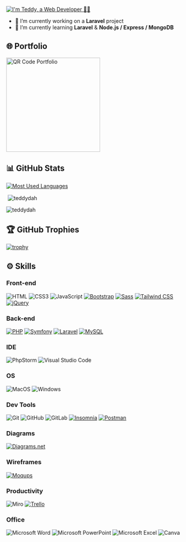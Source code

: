 [![I'm Teddy, a Web Developer 🧑‍💻](https://github.com/teddydah/teddydah/assets/61130381/96f7590a-4471-4b24-8092-f6f69b69bb7f)](https://github.com/teddydah)
<!--# I'm Teddy, a Web Developer 🧑‍💻-->

- 🔭 I’m currently working on a <strong>Laravel</strong> project
- 🌱 I’m currently learning <strong>Laravel</strong> & <strong>Node.js / Express / MongoDB</strong>

<!--
**teddydah/teddydah** is a ✨ _special_ ✨ repository because its `README.md` (this file) appears on your GitHub profile.

Here are some ideas to get you started:

- 👯 I’m looking to collaborate on ...
- 🤔 I’m looking for help with ...
- 💬 Ask me about ...
- 📫 How to reach me: ...
- 😄 Pronouns: ...
- ⚡ Fun fact: ...
-->

## 🌐 Portfolio
<a href="https://teddy-dahyot.herokuapp.com/" title="https://teddy-dahyot.herokuapp.com/">
  <img src="https://github.com/teddydah/teddydah/assets/61130381/6ea2b984-c841-4eb9-b181-bf00193264be" width="250" alt="QR Code Portfolio" />
</a>

## 📊 GitHub Stats
[![Most Used Languages](https://github-readme-stats.vercel.app/api/top-langs/?username=teddydah&layout=compact)](https://github.com/teddydah)
<p>&nbsp;<img align="center" src="https://github-readme-stats.vercel.app/api?username=teddydah&show_icons=true&locale=en" alt="teddydah" /></p>
<p><img align="center" src="https://github-readme-streak-stats.herokuapp.com/?user=teddydah&" alt="teddydah" /></p>

## 🏆 GitHub Trophies
[![trophy](https://github-profile-trophy.vercel.app/?username=teddydah&title=Joined2020,Experience,Commits,Followers,Repositories)](https://github.com/ryo-ma/github-profile-trophy)
<!--[![trophy](https://github-profile-trophy.vercel.app/?username=teddydah&theme=onedark)](https://github.com/ryo-ma/github-profile-trophy)-->

## ⚙️ Skills

### Front-end
![HTML](https://img.shields.io/badge/HTML5-E44C22?style=for-the-badge&logo=html5&logoColor=white "HTML5")
![CSS3](https://img.shields.io/badge/CSS3-264DE4?style=for-the-badge&logo=css3&logoColor=white "CSS3")
![JavaScript](https://img.shields.io/badge/JavaScript-F7E017?style=for-the-badge&logo=javascript&logoColor=black "JavaScript")
[![Bootstrap](https://img.shields.io/badge/Bootstrap-7308F6?style=for-the-badge&logo=bootstrap&logoColor=white&link=https://getbootstrap.com/ "Bootstrap")](https://getbootstrap.com/)
[![Sass](https://img.shields.io/badge/Sass-CC6699?style=for-the-badge&logo=sass&logoColor=white&link=https://sass-lang.com/ "SASS")](https://sass-lang.com/)
[![Tailwind CSS](https://img.shields.io/badge/Tailwind-38bdf8?style=for-the-badge&logo=tailwind-css&logoColor=white&link=https://tailwindcss.com/ "Tailwind CSS")](https://tailwindcss.com/)
[![jQuery](https://img.shields.io/badge/jQuery-0769AD?style=for-the-badge&logo=jquery&logoColor=white&link=https://jquery.com/ "jQuery")](https://jquery.com/)

### Back-end
[![PHP](https://img.shields.io/badge/PHP-777BB4?style=for-the-badge&logo=php&logoColor=white&link=https://www.php.net/ "PHP")](https://www.php.net/)
[![Symfony](https://img.shields.io/badge/Symfony-000000?style=for-the-badge&logo=symfony&logoColor=white&link=https://symfony.com/ "Symfony")](https://symfony.com/)
[![Laravel](https://img.shields.io/badge/Laravel-F5F5FA?style=for-the-badge&logo=laravel&logoColor=F03D30&link=https://laravel.com/ "Laravel")](https://laravel.com/)
[![MySQL](https://img.shields.io/badge/MySQL-005C84?style=for-the-badge&logo=mysql&logoColor=white&link=https://www.mysql.com/fr/ "MySQL")](https://www.mysql.com/fr/)

### IDE
![PhpStorm](https://img.shields.io/badge/PhpStorm-000000.svg?style=for-the-badge&logo=phpstorm&logoColor=white&labelColor=7759F9 "PhpStorm")
![Visual Studio Code](https://img.shields.io/badge/Visual%20Studio%20Code-0078d7.svg?style=for-the-badge&logo=visual-studio-code&logoColor=white "Visual Studio Code")

### OS
![MacOS](https://img.shields.io/badge/mac%20os-000000?style=for-the-badge&logo=apple&logoColor=white "MacOS")
![Windows](https://img.shields.io/badge/Windows-0078D6.svg?style=for-the-badge&logo=windows&logoColor=white "Windows")

### Dev Tools
![Git](https://img.shields.io/badge/Git-F05033.svg?style=for-the-badge&logo=git&logoColor=white "Git")
![GitHub](https://img.shields.io/badge/GitHub-000000.svg?style=for-the-badge&logo=github&logoColor=white "GitHub")
![GitLab](https://img.shields.io/badge/GitLab-FC6D26.svg?style=for-the-badge&logo=gitlab&logoColor=FCA326&labelColor=E14229 "GitLab")
[![Insomnia](https://img.shields.io/badge/Insomnia-5748C0?style=for-the-badge&logo=insomnia&logoColor=white&link=https://insomnia.rest/ "Insomnia")](https://insomnia.rest/)
[![Postman](https://img.shields.io/badge/Postman-FF6C37?style=for-the-badge&logo=postman&logoColor=white&link=https://www.postman.com/ "Postman")](https://www.postman.com/)

### Diagrams
[![Diagrams.net](https://img.shields.io/badge/Diagrams.net-f08801?style=for-the-badge&logo=diagrams.net&logoColor=white&labelColor=e06c04&link=https://app.diagrams.net/ "Diagrams.net (draw.io)")](https://app.diagrams.net/)

### Wireframes
[![Moqups](https://img.shields.io/badge/Moqups-1181F0?style=for-the-badge&logo=moqups&logoColor=white&link=https://moqups.com/ "Moqups")](https://moqups.com/)

### Productivity
![Miro](https://img.shields.io/badge/Miro-FFD031?style=for-the-badge&logo=miro&logoColor=black "Miro")
[![Trello](https://img.shields.io/badge/Trello-0052CC?style=for-the-badge&logo=trello&logoColor=white&link=https://trello.com/fr "Trello")](https://trello.com/fr)

<!--
### Collaboration
![Discord](https://img.shields.io/badge/Discord-5766F2?style=for-the-badge&logo=discord&logoColor=white "Discord")
![Microsoft Teams](https://img.shields.io/badge/Microsoft%20Teams-545BC0?style=for-the-badge&logo=microsoft-teams&logoColor=white "Microsoft Teams")
-->

### Office
![Microsoft Word](https://img.shields.io/badge/Microsoft%20Word-1762C2?style=for-the-badge&logo=microsoft-word&logoColor=white "Microsoft Word")
![Microsoft PowerPoint](https://img.shields.io/badge/Microsoft%20PowerPoint-C9461F?style=for-the-badge&logo=microsoft-powerpoint&logoColor=white "Microsoft PowerPoint")
![Microsoft Excel](https://img.shields.io/badge/Microsoft%20Excel-0F8448?style=for-the-badge&logo=microsoft-excel&logoColor=white "Microsoft Excel")
![Canva](https://img.shields.io/badge/Canva-00BCD0?style=for-the-badge&logo=canva&logoColor=white "Canva")
